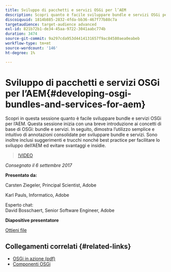 ```yaml
---
title: Sviluppo di pacchetti e servizi OSGi per l’AEM
description: Scopri quanto è facile sviluppare bundle e servizi OSGi per l’AEM. Questa sessione inizia con una breve introduzione ai concetti di base di OSGi.
discoiquuid: 1814b885-2832-4fda-bb36-467f77b88c7a
targetaudience: target-audience advanced
exl-id: 821b72b1-de34-45aa-9722-3041aabc774b
duration: 3474
source-git-commit: 9a297cda953d4414131657f9ac84580aea0eabeb
workflow-type: tm+mt
source-wordcount: '146'
ht-degree: 1%

---
```


# Sviluppo di pacchetti e servizi OSGi per l’AEM{#developing-osgi-bundles-and-services-for-aem}

Scopri in questa sessione quanto è facile sviluppare bundle e servizi OSGi per l’AEM. Questa sessione inizia con una breve introduzione ai concetti di base di OSGi: bundle e servizi. In seguito, dimostra l’utilizzo semplice e intuitivo di annotazioni consolidate per sviluppare bundle e servizi. Sono inoltre inclusi suggerimenti e trucchi nonché best practice per facilitare lo sviluppo dell’AEM ed evitare svantaggi e insidie.

>[!VIDEO](https://video.tv.adobe.com/v/19654/?quality=9)

*Consegnato il 6 settembre 2017*

**Presentato da:**

Carsten Ziegeler, Principal Scientist, Adobe

Karl Pauls, Informatico, Adobe

Esperto chat:\
David Bosschaert, Senior Software Engineer, Adobe

**Diapositive presentatore**

[Ottieni file](assets/aem-gems-osgi-best-practices-090617.pdf)

## Collegamenti correlati {#related-links}

* [OSGi in azione (pdf)](https://manning-content.s3.amazonaws.com/download/9/86fba2b-2ea2-48cc-855d-39e06df49ceb/OSGIiAsamplech1.pdf)
* [Componenti OSGi](https://blog.osoco.de/2015/08/osgi-components-simply-simple-part-i/)
